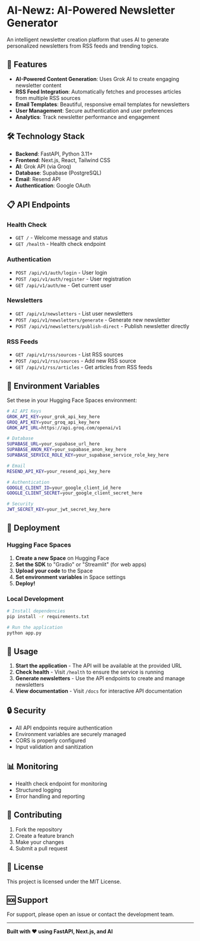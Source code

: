 # AI-Newz: AI-Powered Newsletter Generator

An intelligent newsletter creation platform that uses AI to generate personalized newsletters from RSS feeds and trending topics.

## 🚀 Features

- **AI-Powered Content Generation**: Uses Grok AI to create engaging newsletter content
- **RSS Feed Integration**: Automatically fetches and processes articles from multiple RSS sources
- **Email Templates**: Beautiful, responsive email templates for newsletters
- **User Management**: Secure authentication and user preferences
- **Analytics**: Track newsletter performance and engagement

## 🛠️ Technology Stack

- **Backend**: FastAPI, Python 3.11+
- **Frontend**: Next.js, React, Tailwind CSS
- **AI**: Grok API (via Groq)
- **Database**: Supabase (PostgreSQL)
- **Email**: Resend API
- **Authentication**: Google OAuth

## 📋 API Endpoints

### Health Check
- `GET /` - Welcome message and status
- `GET /health` - Health check endpoint

### Authentication
- `POST /api/v1/auth/login` - User login
- `POST /api/v1/auth/register` - User registration
- `GET /api/v1/auth/me` - Get current user

### Newsletters
- `GET /api/v1/newsletters` - List user newsletters
- `POST /api/v1/newsletters/generate` - Generate new newsletter
- `POST /api/v1/newsletters/publish-direct` - Publish newsletter directly

### RSS Feeds
- `GET /api/v1/rss/sources` - List RSS sources
- `POST /api/v1/rss/sources` - Add new RSS source
- `GET /api/v1/rss/articles` - Get articles from RSS feeds

## 🔧 Environment Variables

Set these in your Hugging Face Spaces environment:

```bash
# AI API Keys
GROK_API_KEY=your_grok_api_key_here
GROQ_API_KEY=your_groq_api_key_here
GROK_API_URL=https://api.groq.com/openai/v1

# Database
SUPABASE_URL=your_supabase_url_here
SUPABASE_ANON_KEY=your_supabase_anon_key_here
SUPABASE_SERVICE_ROLE_KEY=your_supabase_service_role_key_here

# Email
RESEND_API_KEY=your_resend_api_key_here

# Authentication
GOOGLE_CLIENT_ID=your_google_client_id_here
GOOGLE_CLIENT_SECRET=your_google_client_secret_here

# Security
JWT_SECRET_KEY=your_jwt_secret_key_here
```

## 🚀 Deployment

### Hugging Face Spaces

1. **Create a new Space** on Hugging Face
2. **Set the SDK** to "Gradio" or "Streamlit" (for web apps)
3. **Upload your code** to the Space
4. **Set environment variables** in Space settings
5. **Deploy!**

### Local Development

```bash
# Install dependencies
pip install -r requirements.txt

# Run the application
python app.py
```

## 📖 Usage

1. **Start the application** - The API will be available at the provided URL
2. **Check health** - Visit `/health` to ensure the service is running
3. **Generate newsletters** - Use the API endpoints to create and manage newsletters
4. **View documentation** - Visit `/docs` for interactive API documentation

## 🔒 Security

- All API endpoints require authentication
- Environment variables are securely managed
- CORS is properly configured
- Input validation and sanitization

## 📊 Monitoring

- Health check endpoint for monitoring
- Structured logging
- Error handling and reporting

## 🤝 Contributing

1. Fork the repository
2. Create a feature branch
3. Make your changes
4. Submit a pull request

## 📄 License

This project is licensed under the MIT License.

## 🆘 Support

For support, please open an issue or contact the development team.

---

**Built with ❤️ using FastAPI, Next.js, and AI**

